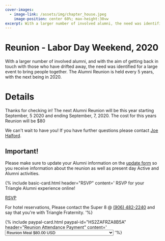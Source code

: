 ```yaml
---
cover-images:
  - image-link: /assets/img/chapter_house.jpeg
    image-position: center 60%; max-height:30vw
excerpt: With a larger number of involved alumni, the need was identified for a large event to bring people together.
---
```


# Reunion - Labor Day Weekend, 2020

With a larger number of involved alumni, and with the aim of getting back in touch with those who have drifted away, the need was identified for a large event to bring people together. The Alumni Reunion is held every 5 years, with the next being in 2020.

# Details
Thanks for checking in! The next Alumni Reunion will be this year starting September, 5 2020 and ending September, 7, 2020. The cost for this years Reunion will be $80

We can't wait to have you! If you have further questions please contact [Joe Halford](mailto:jahalfor@mtu.edu).

## Important!
Please make sure to update your Alumni information on the [update form](http://infoupdate.mtutriangle.org/) so you receive information about the reunion as well as present day Active and Alumni activities.

<!-- bottom cards -->
<div class="row mt-5 mx-4">
  <div class="col-lg-2"></div>
  <div class="col-lg-4 mb-5">
    {% include basic-card.html header="RSVP" content='
RSVP for your Triangle Alumni experience online!

<a class="btn btn-primary" href="https://docs.google.com/forms/d/e/1FAIpQLSdc5Vq5DLgxYUN6tRiyIpdxGjdQehnMxfZCH73_F6tQG6llHg/viewform" role="button">RSVP</a>

For hotel reservations, Please contact the Super 8  @ [(906) 482-2240](tel:19064822240) and say that you\'re with Triangle Fraternity.
    '%}
  </div>
  <div class="col-lg-4 mb-5">
  {% include paypal-card.html paypal-id="HS2ZAFRZA8B5A" header="Reunion Attendance Payment" content='
<input type="hidden" name="on0" value="Payment Options">
<select name="os0">
  <option value="Reunion Meal">Reunion Meal $80.00 USD</option>
  <option value="Reunion Meal with Commemorative T-Shirt">Reunion Meal with Commemorative T-Shirt $95.00 USD</option>
  <option value="Commemorative T-Shirt">Commemorative T-Shirt $15.00 USD</option>
</select>
  '%}
  </div>
  <div class="col-lg-2"></div>
</div>
